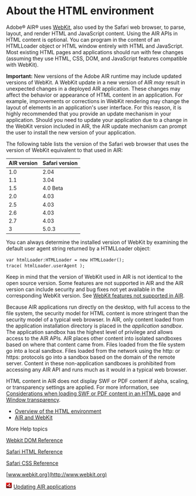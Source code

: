 # About the HTML environment

Adobe® AIR® uses [WebKit](http://www.webkit.org), also used by the Safari web
browser, to parse, layout, and render HTML and JavaScript content. Using the AIR
APIs in HTML content is optional. You can program in the content of an
HTMLLoader object or HTML window entirely with HTML and JavaScript. Most
existing HTML pages and applications should run with few changes (assuming they
use HTML, CSS, DOM, and JavaScript features compatible with WebKit).

**Important:** New versions of the Adobe AIR runtime may include updated
versions of WebKit. A WebKit update in a new version of AIR _may_ result in
unexpected changes in a deployed AIR application. These changes may affect the
behavior or appearance of HTML content in an application. For example,
improvements or corrections in WebKit rendering may change the layout of
elements in an application's user interface. For this reason, it is highly
recommended that you provide an update mechanism in your application. Should you
need to update your application due to a change in the WebKit version included
in AIR, the AIR update mechanism can prompt the user to install the new version
of your application.

The following table lists the version of the Safari web browser that uses the
version of WebKit equivalent to that used in AIR:

| AIR version | Safari version |
| ----------- | -------------- |
| 1.0         | 2.04           |
| 1.1         | 3.04           |
| 1.5         | 4.0 Beta       |
| 2.0         | 4.03           |
| 2.5         | 4.03           |
| 2.6         | 4.03           |
| 2.7         | 4.03           |
| 3           | 5.0.3          |

You can always determine the installed version of WebKit by examining the
default user agent string returned by a HTMLLoader object:

    var htmlLoader:HTMLLoader = new HTMLLoader();
    trace( htmlLoader.userAgent );

Keep in mind that the version of WebKit used in AIR is not identical to the open
source version. Some features are not supported in AIR and the AIR version can
include security and bug fixes not yet available in the corresponding WebKit
version. See
[WebKit features not supported in AIR](./webkit-features-not-supported-in-air.md).

Because AIR applications run directly on the desktop, with full access to the
file system, the security model for HTML content is more stringent than the
security model of a typical web browser. In AIR, only content loaded from the
application installation directory is placed in the _application sandbox_. The
application sandbox has the highest level of privilege and allows access to the
AIR APIs. AIR places other content into isolated sandboxes based on where that
content came from. Files loaded from the file system go into a local sandbox.
Files loaded from the network using the http: or https: protocols go into a
sandbox based on the domain of the remote server. Content in these
non-application sandboxes is prohibited from accessing any AIR API and runs much
as it would in a typical web browser.

HTML content in AIR does not display SWF or PDF content if alpha, scaling, or
transparency settings are applied. For more information, see
[Considerations when loading SWF or PDF content in an HTML page](../scripting-the-air-html-container/display-properties-of-htmlloader-objects.md#considerations-when-loading-swf-or-pdf-content-in-an-html-page)
and
[Window transparency](../../client-system-interaction/working-with-air-native-windows/basics-of-native-windows-in-air.md#window-transparency).

- [Overview of the HTML environment](./overview-of-the-html-environment.md)
- [AIR and WebKit](./air-and-webkit.md)

More Help topics

[Webkit DOM Reference](http://developer.apple.com/safari/library/documentation/AppleApplications/Reference/WebKitDOMRef/index.html#//apple_ref/doc/uid/TP40006089)

[Safari HTML Reference](http://developer.apple.com/safari/library/documentation/AppleApplications/Reference/SafariHTMLRef/Introduction.html)

[Safari CSS Reference](http://developer.apple.com/safari/library/documentation/AppleApplications/Reference/SafariCSSRef/Introduction.html)

[www.webkit.org](http://www.webkit.org)

![](../../img/airLinkIndicator.png)
[Updating AIR applications](https://web.archive.org/web/20221230223123/https://help.adobe.com/en_US/air/build/WS5b3ccc516d4fbf351e63e3d118666ade46-7ff2.html)
